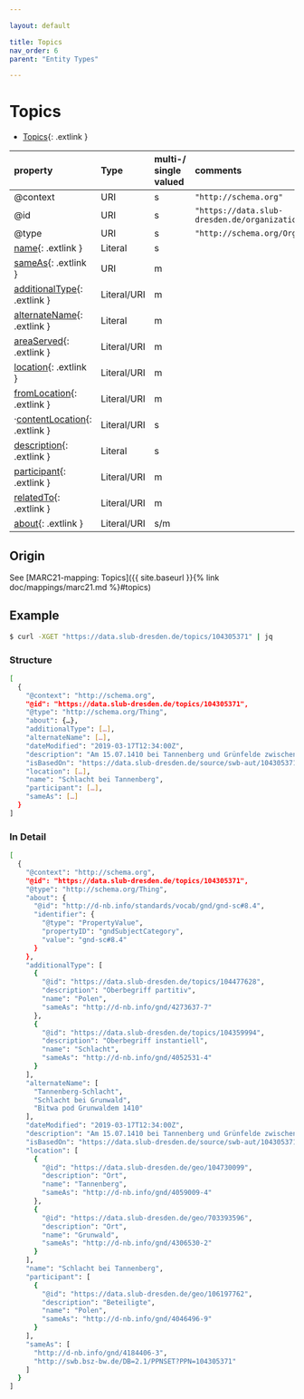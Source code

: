 ```yaml
---

layout: default

title: Topics
nav_order: 6
parent: "Entity Types"

---
```


# Topics

* [Topics](https://schema.org/Topics){: .extlink }

| property                                                                 | Type        | multi-/ single valued | comments |
|:-------------------------------------------------------------------------|:------------|:----------------------|:---------|
| @context                                                                 | URI         |  s  | `"http://schema.org"`      |
| @id                                                                      | URI         |  s  | `"https://data.slub-dresden.de/organizations/SWB-ID"` |
| @type                                                                    | URI         |  s  | `"http://schema.org/Organization"` |
| [name](https://schema.org/name){: .extlink }                             | Literal     |  s  | |
| [sameAs](https://schema.org/sameAs){: .extlink }                         | URI         |  m  | |
| [additionalType](https://schema.org/additionalType){: .extlink }         | Literal/URI |  m  | |
| [alternateName](https://schema.org/alternateName){: .extlink }           | Literal     |  m  | |
| [areaServed](https://schema.org/areaServed){: .extlink }                 | Literal/URI |  m  | |
| [location](https://schema.org/location){: .extlink }                     | Literal/URI |  m  | |
| [fromLocation](https://schema.org/fromLocation){: .extlink }             | Literal/URI |  m  | |
| ·[contentLocation](https://schema.org/contentLocation){: .extlink }      | Literal/URI |  s  | |
| [description](https://schema.org/description){: .extlink }               | Literal     |  s  | |
| [participant](https://schema.org/participant){: .extlink }               | Literal/URI |  m  | |
| [relatedTo](https://schema.org/relatedTo){: .extlink }                   | Literal/URI |  m  | |
| [about](https://schema.org/about){: .extlink }                           | Literal/URI | s/m | |


## Origin
  
  See [MARC21-mapping: Topics]({{ site.baseurl }}{% link doc/mappings/marc21.md %}#topics)

## Example
```sh
$ curl -XGET "https://data.slub-dresden.de/topics/104305371" | jq
```
### Structure

```sh
[
  {
    "@context": "http://schema.org",
    "@id": "https://data.slub-dresden.de/topics/104305371",
    "@type": "http://schema.org/Thing",
    "about": {…},
    "additionalType": […],
    "alternateName": […],
    "dateModified": "2019-03-17T12:34:00Z",
    "description": "Am 15.07.1410 bei Tannenberg und Grünfelde zwischen dem Heer des Deutschen Ordens und der Streitmacht des Königreichs Polen ausgefochten",
    "isBasedOn": "https://data.slub-dresden.de/source/swb-aut/104305371",
    "location": […],
    "name": "Schlacht bei Tannenberg",
    "participant": […],
    "sameAs": […]
  }
]
```
### In Detail  

```sh
[
  {
    "@context": "http://schema.org",
    "@id": "https://data.slub-dresden.de/topics/104305371",
    "@type": "http://schema.org/Thing",
    "about": {
      "@id": "http://d-nb.info/standards/vocab/gnd/gnd-sc#8.4",
      "identifier": {
        "@type": "PropertyValue",
        "propertyID": "gndSubjectCategory",
        "value": "gnd-sc#8.4"
      }
    },
    "additionalType": [
      {
        "@id": "https://data.slub-dresden.de/topics/104477628",
        "description": "Oberbegriff partitiv",
        "name": "Polen",
        "sameAs": "http://d-nb.info/gnd/4273637-7"
      },
      {
        "@id": "https://data.slub-dresden.de/topics/104359994",
        "description": "Oberbegriff instantiell",
        "name": "Schlacht",
        "sameAs": "http://d-nb.info/gnd/4052531-4"
      }
    ],
    "alternateName": [
      "Tannenberg-Schlacht",
      "Schlacht bei Grunwald",
      "Bitwa pod Grunwaldem 1410"
    ],
    "dateModified": "2019-03-17T12:34:00Z",
    "description": "Am 15.07.1410 bei Tannenberg und Grünfelde zwischen dem Heer des Deutschen Ordens und der Streitmacht des Königreichs Polen ausgefochten",
    "isBasedOn": "https://data.slub-dresden.de/source/swb-aut/104305371",
    "location": [
      {
        "@id": "https://data.slub-dresden.de/geo/104730099",
        "description": "Ort",
        "name": "Tannenberg",
        "sameAs": "http://d-nb.info/gnd/4059009-4"
      },
      {
        "@id": "https://data.slub-dresden.de/geo/703393596",
        "description": "Ort",
        "name": "Grunwald",
        "sameAs": "http://d-nb.info/gnd/4306530-2"
      }
    ],
    "name": "Schlacht bei Tannenberg",
    "participant": [
      {
        "@id": "https://data.slub-dresden.de/geo/106197762",
        "description": "Beteiligte",
        "name": "Polen",
        "sameAs": "http://d-nb.info/gnd/4046496-9"
      }
    ],
    "sameAs": [
      "http://d-nb.info/gnd/4184406-3",
      "http://swb.bsz-bw.de/DB=2.1/PPNSET?PPN=104305371"
    ]
  }
]
```
